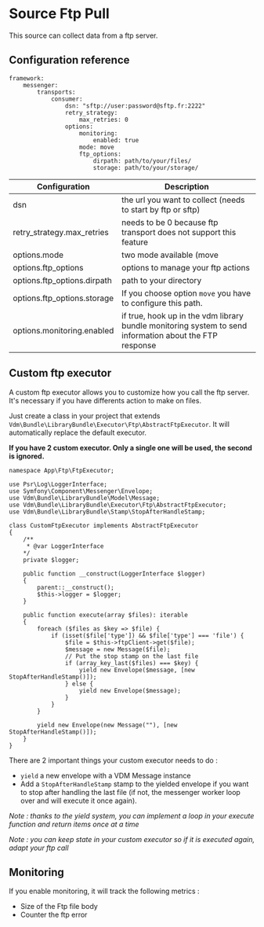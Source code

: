 # Source Ftp Pull

This source can collect data from a ftp server.

## Configuration reference

```
framework:
    messenger:
        transports:
            consumer:
                dsn: "sftp://user:password@sftp.fr:2222"
                retry_strategy:
                    max_retries: 0
                options:
                    monitoring:
                        enabled: true
                    mode: move
                    ftp_options:
                        dirpath: path/to/your/files/
                        storage: path/to/your/storage/
```

Configuration | Description
--- | ---
dsn | the url you want to collect (needs to start by ftp or sftp)
retry_strategy.max_retries | needs to be 0 because ftp transport does not support this feature
options.mode | two mode available (move|delete), `move` to deplace the file in other folder when it is treated, `delete` to remove it.
options.ftp_options | options to manage your ftp actions
options.ftp_options.dirpath | path to your directory
options.ftp_options.storage | If you choose option `move` you have to configure this path.
options.monitoring.enabled | if true, hook up in the vdm library bundle monitoring system to send information about the FTP response

## Custom ftp executor

A custom ftp executor allows you to customize how you call the ftp server. It's necessary if you have differents action to make on files.

Just create a class in your project that extends `Vdm\Bundle\LibraryBundle\Executor\Ftp\AbstractFtpExecutor`. It will
automatically replace the default executor.

**If you have 2 custom executor. Only a single one will be used, the second is ignored.**

```
namespace App\Ftp\FtpExecutor;

use Psr\Log\LoggerInterface;
use Symfony\Component\Messenger\Envelope;
use Vdm\Bundle\LibraryBundle\Model\Message;
use Vdm\Bundle\LibraryBundle\Executor\Ftp\AbstractFtpExecutor;
use Vdm\Bundle\LibraryBundle\Stamp\StopAfterHandleStamp;

class CustomFtpExecutor implements AbstractFtpExecutor
{
    /** 
     * @var LoggerInterface 
    */
    private $logger;

    public function __construct(LoggerInterface $logger) 
    {
        parent::__construct();
        $this->logger = $logger;
    }

    public function execute(array $files): iterable
    {
        foreach ($files as $key => $file) {
            if (isset($file['type']) && $file['type'] === 'file') {
                $file = $this->ftpClient->get($file);
                $message = new Message($file);
                // Put the stop stamp on the last file
                if (array_key_last($files) === $key) {
                    yield new Envelope($message, [new StopAfterHandleStamp()]);
                } else {
                    yield new Envelope($message);
                }
            }
        }

        yield new Envelope(new Message(""), [new StopAfterHandleStamp()]);
    }
}
```

There are 2 important things your custom executor needs to do :

* `yield` a new envelope with a VDM Message instance
* Add a `StopAfterHandleStamp` stamp to the yielded envelope if you want to stop after handling the last file (if not, 
  the messenger worker loop over and will execute it once again).

*Note : thanks to the yield system, you can implement a loop in your execute function and return items once at a time*

*Note : you can keep state in your custom executor so if it is executed again, adapt your ftp call*

## Monitoring

If you enable monitoring, it will track the following metrics :

* Size of the Ftp file body
* Counter the ftp error